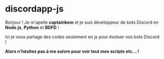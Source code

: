 # discordapp-js
Bonjour ! Je m'apelle **captainkem** et je suis développeur de bots Discord en __Node.js__, __Python__ et __BDFD__ !

Ici je vous partage des codes seulement en js pour évoluer vos bots Discord !

**Alors n'hésitez pas à me suivre pour voir tout mes scripts etc... !**
